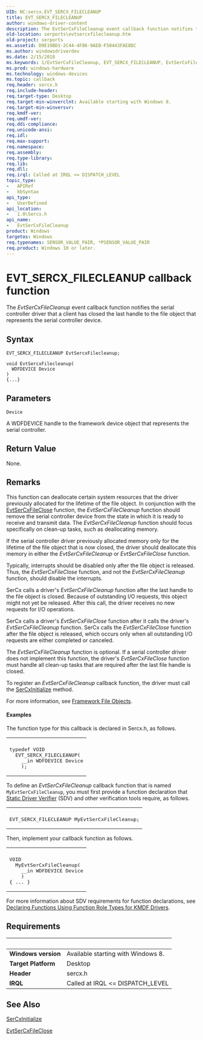 ```yaml
---
UID: NC:sercx.EVT_SERCX_FILECLEANUP
title: EVT_SERCX_FILECLEANUP
author: windows-driver-content
description: The EvtSerCxFileCleanup event callback function notifies the serial controller driver that a client has closed the last handle to the file object that represents the serial controller device.
old-location: serports\evtsercxfilecleanup.htm
old-project: serports
ms.assetid: D9E19BD1-2C44-4F86-9AEB-F50443FAE8DC
ms.author: windowsdriverdev
ms.date: 2/15/2018
ms.keywords: 1/EvtSerCxFileCleanup, EVT_SERCX_FILECLEANUP, EvtSerCxFileCleanup, EvtSerCxFileCleanup callback function [Serial Ports], serports.evtsercxfilecleanup
ms.prod: windows-hardware
ms.technology: windows-devices
ms.topic: callback
req.header: sercx.h
req.include-header: 
req.target-type: Desktop
req.target-min-winverclnt: Available starting with Windows 8.
req.target-min-winversvr: 
req.kmdf-ver: 
req.umdf-ver: 
req.ddi-compliance: 
req.unicode-ansi: 
req.idl: 
req.max-support: 
req.namespace: 
req.assembly: 
req.type-library: 
req.lib: 
req.dll: 
req.irql: Called at IRQL <= DISPATCH_LEVEL
topic_type:
-	APIRef
-	kbSyntax
api_type:
-	UserDefined
api_location:
-	1.0\Sercx.h
api_name:
-	EvtSerCxFileCleanup
product: Windows
targetos: Windows
req.typenames: SENSOR_VALUE_PAIR, *PSENSOR_VALUE_PAIR
req.product: Windows 10 or later.
---
```



# EVT_SERCX_FILECLEANUP callback function
The <i>EvtSerCxFileCleanup</i> event callback function notifies the serial controller driver that a client has closed the last handle to the file object that represents the serial controller device.

## Syntax

```
EVT_SERCX_FILECLEANUP EvtSercxFilecleanup;

void EvtSercxFilecleanup(
  WDFDEVICE Device
)
{...}
```

## Parameters

`Device`

A WDFDEVICE handle to the framework device object that represents the serial controller.


## Return Value

None.

## Remarks

This function can deallocate certain system resources that the driver previously allocated for the lifetime of the file object. In conjunction with the <a href="..\sercx\nc-sercx-evt_sercx_fileclose.md">EvtSerCxFileClose</a> function, the <i>EvtSerCxFileCleanup</i> function should remove the serial controller device from the state in which it is ready to receive and transmit data. The <i>EvtSerCxFileCleanup</i> function should focus specifically on clean-up tasks, such as deallocating memory.

If the serial controller driver previously allocated memory only for the lifetime of the file object that is now closed, the driver should deallocate this memory in either the <i>EvtSerCxFileCleanup</i> or <i>EvtSerCxFileClose</i> function.

Typically, interrupts should be disabled only after the file object is released. Thus, the <i>EvtSerCxFileClose</i> function, and not the <i>EvtSerCxFileCleanup</i> function, should disable the interrupts.

SerCx calls a driver's <i>EvtSerCxFileCleanup</i> function after the last handle to the file object is closed. Because of outstanding I/O requests, this object might not yet be released. After this call, the driver receives no new requests for I/O operations.

SerCx calls a driver's <i>EvtSerCxFileClose</i> function after it calls the driver's <i>EvtSerCxFileCleanup</i> function. SerCx calls the <i>EvtSerCxFileClose</i> function after the file object is released, which occurs only when all outstanding I/O requests are either completed or canceled.

The <i>EvtSerCxFileCleanup</i> function is optional. If a serial controller driver does not implement this function, the driver's <i>EvtSerCxFileClose</i> function must handle all clean-up tasks that are required after the last file handle is closed.

To register an <i>EvtSerCxFileCleanup</i> callback function, the driver must call the <a href="..\sercx\nf-sercx-sercxinitialize.md">SerCxInitialize</a> method.

For more information, see <a href="https://msdn.microsoft.com/93ec5dd7-8ef0-4cea-9253-ea5d7869d4b8">Framework File Objects</a>.


#### Examples

The function type for this callback is declared in Sercx.h, as follows.

<div class="code"><span codelanguage=""><table>
<tr>
<th></th>
</tr>
<tr>
<td>
<pre>typedef VOID
  EVT_SERCX_FILECLEANUP(
    __in WDFDEVICE Device
    );</pre>
</td>
</tr>
</table></span></div>
To define an <i>EvtSerCxFileCleanup</i> callback function that is named <code>MyEvtSerCxFileCleanup</code>, you must first provide a function declaration that <a href="https://msdn.microsoft.com/74feeb16-387c-4796-987a-aff3fb79b556">Static Driver Verifier</a> (SDV) and other verification tools require, as follows.

<div class="code"><span codelanguage=""><table>
<tr>
<th></th>
</tr>
<tr>
<td>
<pre>EVT_SERCX_FILECLEANUP MyEvtSerCxFileCleanup;</pre>
</td>
</tr>
</table></span></div>
Then, implement your callback function as follows.

<div class="code"><span codelanguage=""><table>
<tr>
<th></th>
</tr>
<tr>
<td>
<pre>VOID
  MyEvtSerCxFileCleanup(
    __in WDFDEVICE Device
    )
{ ... }</pre>
</td>
</tr>
</table></span></div>
For more information about SDV requirements for function declarations, see <a href="https://msdn.microsoft.com/73a408ba-0219-4fde-8dad-ca330e4e67c3">Declaring Functions Using Function Role Types for KMDF Drivers</a>.

<div class="code"></div>

## Requirements
| &nbsp; | &nbsp; |
| ---- |:---- |
| **Windows version** | Available starting with Windows 8.  |
| **Target Platform** | Desktop |
| **Header** | sercx.h |
| **IRQL** | Called at IRQL <= DISPATCH_LEVEL |

## See Also

<a href="..\sercx\nf-sercx-sercxinitialize.md">SerCxInitialize</a>



<a href="..\sercx\nc-sercx-evt_sercx_fileclose.md">EvtSerCxFileClose</a>